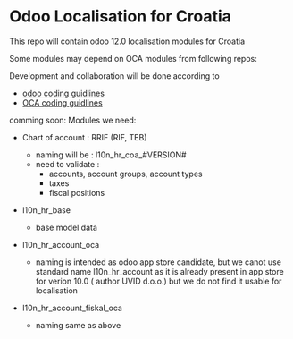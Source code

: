 
Odoo Localisation for Croatia
=============================

This repo will contain odoo 12.0 localisation modules for Croatia


Some modules may depend on OCA modules from following repos:


Development and collaboration will be done according to 
- <a href="https://www.odoo.com/documentation/12.0/reference/guidelines.html">odoo coding guidlines</a>
- <a href="https://github.com/OCA/odoo-community.org/blob/master/website/Contribution/CONTRIBUTING.rst">OCA coding guidlines</a>

comming soon:
Modules we need:

- Chart of account : RRIF (RIF, TEB)
  - naming will be : l10n_hr_coa_#VERSION#
  - need to validate : 
      - accounts, account groups, account types 
      - taxes
      - fiscal positions

- l10n_hr_base 
   - base model data
- l10n_hr_account_oca
   - naming is intended as odoo app store candidate, 
     but we canot use standard name l10n_hr_account as it is already present in app store
     for verion 10.0 ( author UVID d.o.o.) but we do not find it usable for localisation
- l10n_hr_account_fiskal_oca 
   - naming same as above     
      
      
      
